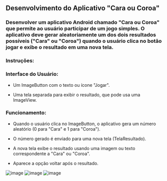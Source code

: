 ## Desenvolvimento do Aplicativo "Cara ou Coroa"

### Desenvolver um aplicativo Android chamado "Cara ou Coroa" que permite ao usuário participar de um jogo simples. O aplicativo deve gerar aleatoriamente um dos dois resultados possíveis ("Cara" ou "Coroa") quando o usuário clica no botão jogar e exibe o resultado em uma nova tela.

### Instruções:

### Interface do Usuário:
- Um ImageButton com o texto ou ícone "Jogar".

- Uma tela separada para exibir o resultado, que pode usa uma ImageView.

### Funcionamento:
- Quando o usuário clica no ImageButton, o aplicativo gera um número aleatório (0 para "Cara" e 1 para "Coroa").

- O número gerado é enviado para uma nova tela (TelaResultado).

- A nova tela exibe o resultado usando uma imagem ou texto correspondente a "Cara" ou "Coroa".

- Aparece a opção voltar após o resultado.

![image](https://github.com/user-attachments/assets/eb86ef7f-e4af-4cd4-8fa2-aad3d4a7ab65) ![image](https://github.com/user-attachments/assets/70776db2-e2f0-465b-8b36-1c55d841cf8a) ![image](https://github.com/user-attachments/assets/3904f672-0f1e-4b8f-b006-7de6a96e7fa0)


